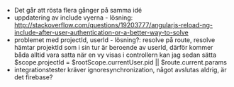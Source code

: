 * Det går att rösta flera gånger på samma idé
* uppdatering av include vyerna - lösning: http://stackoverflow.com/questions/19203777/angularjs-reload-ng-include-after-user-authentication-or-a-better-way-to-solve
* problemet med projectId, userId - lösning?: resolve på route, resolve hämtar projektId som i sin tur är beroende av userId, därför kommer båda alltid vara satta när en vy visas
i controllern kan jag sedan sätta $scope.projectId = $rootScope.currentUser.pid || $route.current.params
* integrationstester kräver ignoresynchronization, något avslutas aldrig, är det firebase?

